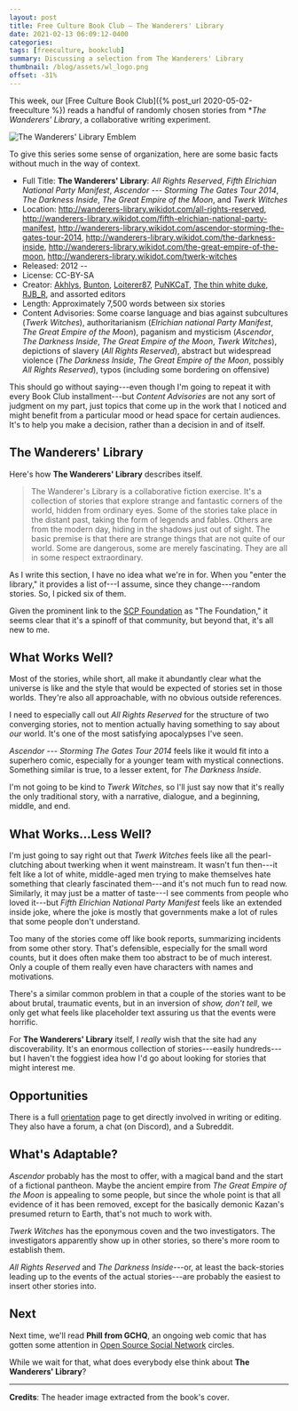 ```yaml
---
layout: post
title: Free Culture Book Club — The Wanderers' Library
date: 2021-02-13 06:09:12-0400
categories:
tags: [freeculture, bookclub]
summary: Discussing a selection from The Wanderers' Library
thumbnail: /blog/assets/wl_logo.png
offset: -31%
---
```


This week, our [Free Culture Book Club]({% post_url 2020-05-02-freeculture %}) reads a handful of randomly chosen stories from **The Wanderers' Library*, a collaborative writing experiment.

![The Wanderers' Library Emblem](/blog/assets/wl_logo.png "The Wanderers' Library Emblem")

To give this series some sense of organization, here are some basic facts without much in the way of context.

 * Full Title:  **The Wanderers' Library**:  *All Rights Reserved*, *Fifth Elrichian National Party Manifest*, *Ascendor --- Storming The Gates Tour 2014*, *The Darkness Inside*, *The Great Empire of the Moon*, and *Twerk Witches*
 * Location:  <http://wanderers-library.wikidot.com/all-rights-reserved>, <http://wanderers-library.wikidot.com/fifth-elrichian-national-party-manifest>, <http://wanderers-library.wikidot.com/ascendor-storming-the-gates-tour-2014>, <http://wanderers-library.wikidot.com/the-darkness-inside>, <http://wanderers-library.wikidot.com/the-great-empire-of-the-moon>, <http://wanderers-library.wikidot.com/twerk-witches>
 * Released:  2012 --
 * License:  CC-BY-SA
 * Creator:  [Akhlys](https://www.wikidot.com/user:info/akhlys), [Bunton](https://www.wikidot.com/user:info/bunton), [Loiterer87](https://www.wikidot.com/user:info/loiterer87), [PuNKCaT](https://www.wikidot.com/user:info/punkcat), [The thin white duke](https://www.wikidot.com/user:info/the-thin-white-duke), [RJB_R](https://www.wikidot.com/user:info/rjb-r), and assorted editors
 * Length:  Approximately 7,500 words between six stories
 * Content Advisories:  Some coarse language and bias against subcultures (*Twerk Witches*), authoritarianism (*Elrichian national Party Manifest*, *The Great Empire of the Moon*), paganism and mysticism (*Ascendor*, *The Darkness Inside*, *The Great Empire of the Moon*, *Twerk Witches*), depictions of slavery (*All Rights Reserved*), abstract but widespread violence (*The Darkness Inside*, *The Great Empire of the Moon*, possibly *All Rights Reserved*), typos (including some bordering on offensive)

This should go without saying---even though I'm going to repeat it with every Book Club installment---but *Content Advisories* are not any sort of judgment on my part, just topics that come up in the work that I noticed and might benefit from a particular mood or head space for certain audiences.  It's to help you make a decision, rather than a decision in and of itself.

## The Wanderers' Library

Here's how **The Wanderers' Library** describes itself.

 > The Wanderer's Library is a collaborative fiction exercise. It's a collection of stories that explore strange and fantastic corners of the world, hidden from ordinary eyes. Some of the stories take place in the distant past, taking the form of legends and fables. Others are from the modern day, hiding in the shadows just out of sight. The basic premise is that there are strange things that are not quite of our world. Some are dangerous, some are merely fascinating. They are all in some respect extraordinary.

As I write this section, I have no idea what we're in for.  When you "enter the library," it provides a list of---I assume, since they change---random stories.  So, I picked six of them.

Given the prominent link to the [SCP Foundation](http://scp-wiki.wikidot.com/) as "The Foundation," it seems clear that it's a spinoff of that community, but beyond that, it's all new to me.

## What Works Well?

Most of the stories, while short, all make it abundantly clear what the universe is like and the style that would be expected of stories set in those worlds.  They're also all approachable, with no obvious outside references.

I need to especially call out *All Rights Reserved* for the structure of two converging stories, not to mention actually having something to say about *our* world.  It's one of the most satisfying apocalypses I've seen.

*Ascendor --- Storming The Gates Tour 2014* feels like it would fit into a superhero comic, especially for a younger team with mystical connections.  Something similar is true, to a lesser extent, for *The Darkness Inside*.

I'm not going to be kind to *Twerk Witches*, so I'll just say now that it's really the only traditional story, with a narrative, dialogue, and a beginning, middle, and end.

## What Works...Less Well?

I'm just going to say right out that *Twerk Witches* feels like all the pearl-clutching about twerking when it went mainstream.  It wasn't fun then---it felt like a lot of white, middle-aged men trying to make themselves hate something that clearly fascinated them---and it's not much fun to read now.  Similarly, it may just be a matter of taste---I see comments from people who loved it---but *Fifth Elrichian National Party Manifest* feels like an extended inside joke, where the joke is mostly that governments make a lot of rules that some people don't understand.

Too many of the stories come off like book reports, summarizing incidents from some other story.  That's defensible, especially for the small word counts, but it does often make them too abstract to be of much interest.  Only a couple of them really even have characters with names and motivations.

There's a similar common problem in that a couple of the stories want to be about brutal, traumatic events, but in an inversion of *show, don't tell*, we only get what feels like placeholder text assuring us that the events were horrific.

For **The Wanderers' Library** itself, I *really* wish that the site had any discoverability.  It's an enormous collection of stories---easily hundreds---but I haven't the foggiest idea how I'd go about looking for stories that might interest me.

## Opportunities

There is a full [orientation](http://wanderers-library.wikidot.com/orientation) page to get directly involved in writing or editing.  They also have a forum, a chat (on Discord), and a Subreddit.

## What's Adaptable?

*Ascendor* probably has the most to offer, with a magical band and the start of a fictional pantheon.  Maybe the ancient empire from *The Great Empire of the Moon* is appealing to some people, but since the whole point is that all evidence of it has been removed, except for the basically demonic Kazan's presumed return to Earth, that's not much to work with.

*Twerk Witches* has the eponymous coven and the two investigators.  The investigators apparently show up in other stories, so there's more room to establish them.

*All Rights Reserved* and *The Darkness Inside*---or, at least the back-stories leading up to the events of the actual stories---are probably the easiest to insert other stories into.

## Next

Next time, we'll read **Phill from GCHQ**, an ongoing web comic that has gotten some attention in [Open Source Social Network](/blog/tag/socialshowdown/) circles.

While we wait for that, what does everybody else think about **The Wanderers' Library**?

* * *

**Credits**:  The header image extracted from the book's cover.
